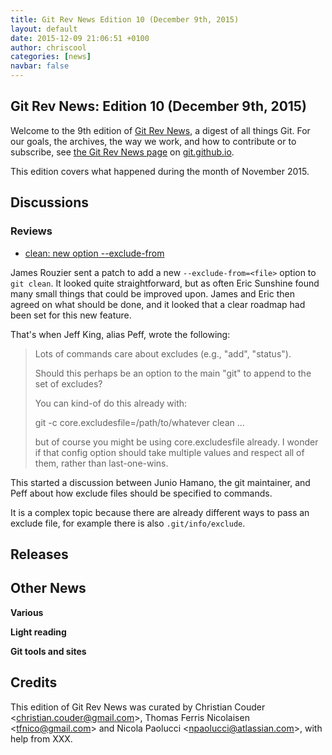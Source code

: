 ```yaml
---
title: Git Rev News Edition 10 (December 9th, 2015)
layout: default
date: 2015-12-09 21:06:51 +0100
author: chriscool
categories: [news]
navbar: false
---
```


## Git Rev News: Edition 10 (December 9th, 2015)

Welcome to the 9th edition of [Git Rev News](http://git.github.io/rev_news/rev_news.html),
a digest of all things Git. For our goals, the archives, the way we work, and how to contribute or to
subscribe, see [the Git Rev News page](http://git.github.io/rev_news/rev_news.html) on [git.github.io](http://git.github.io).

This edition covers what happened during the month of November 2015.

## Discussions

<!---
### General
-->

### Reviews

* [clean: new option --exclude-from](http://thread.gmane.org/gmane.comp.version-control.git/281762)

James Rouzier sent a patch to add a new `--exclude-from=<file>` option
to `git clean`. It looked quite straightforward, but as often Eric
Sunshine found many small things that could be improved upon. James
and Eric then agreed on what should be done, and it looked that a
clear roadmap had been set for this new feature.

That's when Jeff King, alias Peff, wrote the following:

> Lots of commands care about excludes (e.g., "add", "status").
> 
> Should this perhaps be an option to the main "git" to append to the set
> of excludes?
> 
> You can kind-of do this already with:
> 
>   git -c core.excludesfile=/path/to/whatever clean ...
> 
> but of course you might be using core.excludesfile already. I wonder if
> that config option should take multiple values and respect all of them,
> rather than last-one-wins.

This started a discussion between Junio Hamano, the git maintainer,
and Peff about how exclude files should be specified to commands.

It is a complex topic because there are already different ways to pass
an exclude file, for example there is also `.git/info/exclude`.

<!---
### Support
-->

## Releases


## Other News

__Various__


__Light reading__


__Git tools and sites__


## Credits

This edition of Git Rev News was curated by Christian Couder &lt;<christian.couder@gmail.com>&gt;,
Thomas Ferris Nicolaisen &lt;<tfnico@gmail.com>&gt; and Nicola Paolucci &lt;<npaolucci@atlassian.com>&gt;,
with help from XXX.
